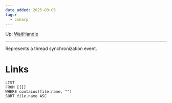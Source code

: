 ```yaml
---
date_added: 2025-03-05
tags:
  - csharp
---
```

Up: [WaitHandle](WaitHandle.md)
___

Represents a thread synchronization event.

# Links
```dataview
LIST
FROM [[]]
WHERE contains(file.name, "")
SORT file.name ASC
```
